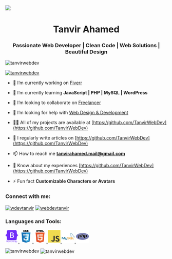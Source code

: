 <img src="https://media.licdn.com/dms/image/v2/D5616AQGK3v7N8uHZmw/profile-displaybackgroundimage-shrink_350_1400/profile-displaybackgroundimage-shrink_350_1400/0/1731923079598?e=1737590400&v=beta&t=9T3gPkxxpnr6SqFMD4C-bLnOaXN-duVEN9-18JB6Mwc">
<h1 align="center">Tanvir Ahamed</h1>
<h3 align="center">Passionate Web Developer | Clean Code | Web Solutions | Beautiful Design</h3>

<p align="left"> <img src="https://komarev.com/ghpvc/?username=tanvirwebdev&label=Profile%20views&color=0e75b6&style=flat" alt="tanvirwebdev" /> </p>

<p align="left"> <a href="https://github.com/ryo-ma/github-profile-trophy"><img src="https://github-profile-trophy.vercel.app/?username=tanvirwebdev" alt="tanvirwebdev" /></a> </p>

- 🔭 I’m currently working on [Fiverr](https://github.com/TanvirWebDev)

- 🌱 I’m currently learning **JavaScript | PHP | MySQL | WordPress**

- 👯 I’m looking to collaborate on [Freelancer](https://github.com/TanvirWebDev)

- 🤝 I’m looking for help with [Web Design & Development](https://github.com/TanvirWebDev)

- 👨‍💻 All of my projects are available at [https://github.com/TanvirWebDev](https://github.com/TanvirWebDev)

- 📝 I regularly write articles on [https://github.com/TanvirWebDev](https://github.com/TanvirWebDev)

- 📫 How to reach me **tanvirahamed.mail@gmail.com**

- 📄 Know about my experiences [https://github.com/TanvirWebDev](https://github.com/TanvirWebDev)

- ⚡ Fun fact **Customizable Characters or Avatars**

<h3 align="left">Connect with me:</h3>
<p align="left">
<a href="https://linkedin.com/in/wdevtanvir" target="blank"><img align="center" src="https://raw.githubusercontent.com/rahuldkjain/github-profile-readme-generator/master/src/images/icons/Social/linked-in-alt.svg" alt="wdevtanvir" height="30" width="40" /></a>
<a href="https://fb.com/webdevtanvir" target="blank"><img align="center" src="https://raw.githubusercontent.com/rahuldkjain/github-profile-readme-generator/master/src/images/icons/Social/facebook.svg" alt="webdevtanvir" height="30" width="40" /></a>
</p>

<h3 align="left">Languages and Tools:</h3>
<p align="left"> <a href="https://getbootstrap.com" target="_blank" rel="noreferrer"> <img src="https://raw.githubusercontent.com/devicons/devicon/master/icons/bootstrap/bootstrap-plain-wordmark.svg" alt="bootstrap" width="40" height="40"/> </a> <a href="https://www.w3schools.com/css/" target="_blank" rel="noreferrer"> <img src="https://raw.githubusercontent.com/devicons/devicon/master/icons/css3/css3-original-wordmark.svg" alt="css3" width="40" height="40"/> </a> <a href="https://www.w3.org/html/" target="_blank" rel="noreferrer"> <img src="https://raw.githubusercontent.com/devicons/devicon/master/icons/html5/html5-original-wordmark.svg" alt="html5" width="40" height="40"/> </a> <a href="https://developer.mozilla.org/en-US/docs/Web/JavaScript" target="_blank" rel="noreferrer"> <img src="https://raw.githubusercontent.com/devicons/devicon/master/icons/javascript/javascript-original.svg" alt="javascript" width="40" height="40"/> </a> <a href="https://www.mysql.com/" target="_blank" rel="noreferrer"> <img src="https://raw.githubusercontent.com/devicons/devicon/master/icons/mysql/mysql-original-wordmark.svg" alt="mysql" width="40" height="40"/> </a> <a href="https://www.php.net" target="_blank" rel="noreferrer"> <img src="https://raw.githubusercontent.com/devicons/devicon/master/icons/php/php-original.svg" alt="php" width="40" height="40"/> </a> </p>

<p><img align="left" src="https://github-readme-stats.vercel.app/api/top-langs?username=tanvirwebdev&show_icons=true&locale=en&layout=compact" alt="tanvirwebdev" /></p>

<p>&nbsp;<img align="center" src="https://github-readme-stats.vercel.app/api?username=tanvirwebdev&show_icons=true&locale=en" alt="tanvirwebdev" /></p>
